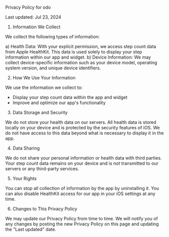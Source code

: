 Privacy Policy for odo

Last updated: Jul 23, 2024


1. Information We Collect

We collect the following types of information:

a) Health Data: With your explicit permission, we access step count data from Apple HealthKit. This data is used solely to display your step information within our app and widget.
b) Device Information: We may collect device-specific information such as your device model, operating system version, and unique device identifiers.


2. How We Use Your Information

We use the information we collect to:
- Display your step count data within the app and widget
- Improve and optimize our app's functionality


3. Data Storage and Security

We do not store your health data on our servers. All health data is stored locally on your device and is protected by the security features of iOS. We do not have access to this data beyond what is necessary to display it in the app.


4. Data Sharing

We do not share your personal information or health data with third parties. Your step count data remains on your device and is not transmitted to our servers or any third-party services.


5. Your Rights

You can stop all collection of information by the app by uninstalling it. You can also disable HealthKit access for our app in your iOS settings at any time.


6. Changes to This Privacy Policy

We may update our Privacy Policy from time to time. We will notify you of any changes by posting the new Privacy Policy on this page and updating the "Last updated" date.
